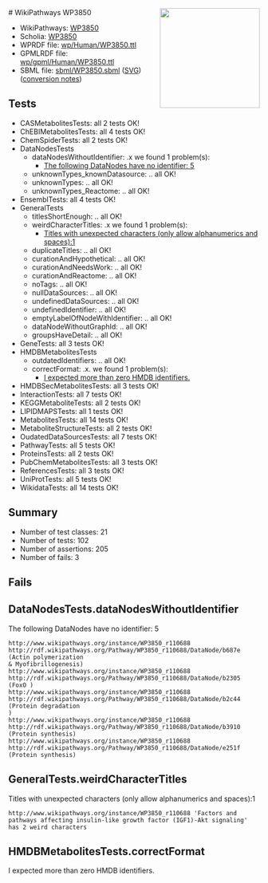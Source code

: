 <img style="float: right; width: 200px" src="../logo.png" />
# WikiPathways WP3850

* WikiPathways: [WP3850](https://identifiers.org/wikipathways:WP3850)
* Scholia: [WP3850](https://scholia.toolforge.org/wikipathways/WP3850)
* WPRDF file: [wp/Human/WP3850.ttl](../wp/Human/WP3850.ttl)
* GPMLRDF file: [wp/gpml/Human/WP3850.ttl](../wp/gpml/Human/WP3850.ttl)
* SBML file: [sbml/WP3850.sbml](../sbml/WP3850.sbml) ([SVG](../sbml/WP3850.svg)) ([conversion notes](../sbml/WP3850.txt))

## Tests
* CASMetabolitesTests: all 2 tests OK!
* ChEBIMetabolitesTests: all 4 tests OK!
* ChemSpiderTests: all 2 tests OK!
* DataNodesTests
    * dataNodesWithoutIdentifier: .x we found 1 problem(s):
        * [The following DataNodes have no identifier: 5](#d2d32fa4)
    * unknownTypes_knownDatasource: .. all OK!
    * unknownTypes: .. all OK!
    * unknownTypes_Reactome: .. all OK!
* EnsemblTests: all 4 tests OK!
* GeneralTests
    * titlesShortEnough: .. all OK!
    * weirdCharacterTitles: .x we found 1 problem(s):
        * [Titles with unexpected characters (only allow alphanumerics and spaces):1](#fda87b3f)
    * duplicateTitles: .. all OK!
    * curationAndHypothetical: .. all OK!
    * curationAndNeedsWork: .. all OK!
    * curationAndReactome: .. all OK!
    * noTags: .. all OK!
    * nullDataSources: .. all OK!
    * undefinedDataSources: .. all OK!
    * undefinedIdentifier: .. all OK!
    * emptyLabelOfNodeWithIdentifier: .. all OK!
    * dataNodeWithoutGraphId: .. all OK!
    * groupsHaveDetail: .. all OK!
* GeneTests: all 3 tests OK!
* HMDBMetabolitesTests
    * outdatedIdentifiers: .. all OK!
    * correctFormat: .x. we found 1 problem(s):
        * [I expected more than zero HMDB identifiers.](#ad154c1e)
* HMDBSecMetabolitesTests: all 3 tests OK!
* InteractionTests: all 7 tests OK!
* KEGGMetaboliteTests: all 2 tests OK!
* LIPIDMAPSTests: all 1 tests OK!
* MetabolitesTests: all 14 tests OK!
* MetaboliteStructureTests: all 2 tests OK!
* OudatedDataSourcesTests: all 7 tests OK!
* PathwayTests: all 5 tests OK!
* ProteinsTests: all 2 tests OK!
* PubChemMetabolitesTests: all 3 tests OK!
* ReferencesTests: all 3 tests OK!
* UniProtTests: all 5 tests OK!
* WikidataTests: all 14 tests OK!


## Summary

* Number of test classes: 21
* Number of tests: 102
* Number of assertions: 205
* Number of fails: 3

## Fails

<a name="d2d32fa4" />

## DataNodesTests.dataNodesWithoutIdentifier

The following DataNodes have no identifier: 5
```
http://www.wikipathways.org/instance/WP3850_r110688 http://rdf.wikipathways.org/Pathway/WP3850_r110688/DataNode/b687e (Actin polymerization
& Myofibrillogenesis)
http://www.wikipathways.org/instance/WP3850_r110688 http://rdf.wikipathways.org/Pathway/WP3850_r110688/DataNode/b2305 (FoxO )
http://www.wikipathways.org/instance/WP3850_r110688 http://rdf.wikipathways.org/Pathway/WP3850_r110688/DataNode/b2c44 (Protein degradation
)
http://www.wikipathways.org/instance/WP3850_r110688 http://rdf.wikipathways.org/Pathway/WP3850_r110688/DataNode/b3910 (Protein synthesis)
http://www.wikipathways.org/instance/WP3850_r110688 http://rdf.wikipathways.org/Pathway/WP3850_r110688/DataNode/e251f (Protein synthesis)
```

<a name="fda87b3f" />

## GeneralTests.weirdCharacterTitles

Titles with unexpected characters (only allow alphanumerics and spaces):1
```
http://www.wikipathways.org/instance/WP3850_r110688 'Factors and pathways affecting insulin-like growth factor (IGF1)-Akt signaling' has 2 weird characters
```

<a name="ad154c1e" />

## HMDBMetabolitesTests.correctFormat

I expected more than zero HMDB identifiers.
